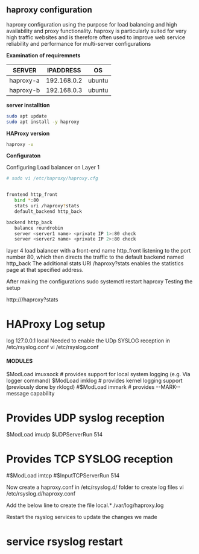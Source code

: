 ## haproxy configuration

haproxy configuration using the purpose for load balancing and high availability and proxy functionality. haproxy is particularly suited for very high traffic websites and is therefore often used to improve web service reliability and performance for multi-server configurations

**Examination of requiremnets**

|SERVER| IPADDRESS|OS|
|---|---|---|
|haproxy-a| 192.168.0.2| ubuntu |
|haproxy-b| 192.168.0.3| ubuntu |


**server installtion**

```bash
sudo apt update 
sudo apt install -y haproxy

```

**HAProxy version**

```bash
haproxy -v
```

**Configuraton**

Configuring Load balancer on Layer 1

```bash
# sudo vi /etc/haproxy/haproxy.cfg


frontend http_front
   bind *:80
   stats uri /haproxy?stats
   default_backend http_back

backend http_back
   balance roundrobin
   server <server1 name> <private IP 1>:80 check
   server <server2 name> <private IP 2>:80 check
```

  layer 4 load balancer with a front-end name http_front listening to the port number 80, which then directs the traffic to the default backend named http_back
  The additional stats URI /haproxy?stats enables the statistics page at that specified address.
    
  After making the configurations
  sudo systemctl restart haproxy
  Testing the setup
    
 http://<public IP>/haproxy?stats
   
 # HAProxy Log setup
   
 log 127.0.0.1 local Needed to enable the UDp SYSLOG reception in /etc/rsyslog.conf
 vi /etc/rsyslog.conf
 #### MODULES ####

$ModLoad imuxsock # provides support for local system logging (e.g. Via logger command)
$ModLoad imklog # provides kernel logging support (previously done by rklogd)
#$ModLoad immark # provides --MARK-- message capability

# Provides UDP syslog reception
$ModLoad imudp
$UDPServerRun 514

# Provides TCP SYSLOG reception
#$ModLoad imtcp
#$InputTCPServerRun 514
   
Now create a haproxy.conf in /etc/rsyslog.d/ folder to create log files
vi /etc/rsyslog.d/haproxy.conf

Add the below line to create the file
local.* /var/log/haproxy.log
   
Restart the rsyslog services to update the changes we made
# service rsyslog restart
   

